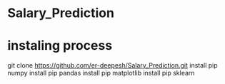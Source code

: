 # Salary_Prediction
# instaling process
git clone https://github.com/er-deepesh/Salary_Prediction.git
install pip numpy
install pip pandas
install pip matplotlib
install pip sklearn
